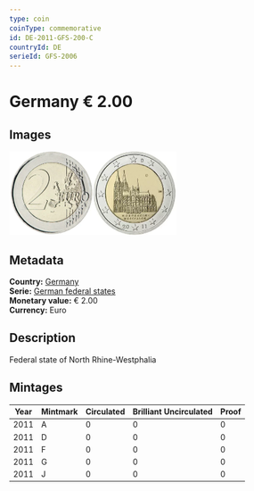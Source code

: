 ```yaml
---
type: coin
coinType: commemorative
id: DE-2011-GFS-200-C
countryId: DE
serieId: GFS-2006
---
```


# Germany € 2.00

## Images

<img src="../../Images/common-2007-200.webp" height="150" alt="Front image"><img src="Images/DE-2011-200.webp" height="150" alt="Back image">

## Metadata

**Country:** [Germany](../../Countries/Germany/index.md)\
**Serie:** [German federal states](index.md)\
**Monetary value:** € 2.00\
**Currency:** Euro

## Description

Federal state of North Rhine-Westphalia

## Mintages

| Year | Mintmark | Circulated | Brilliant Uncirculated | Proof |
| ---- | -------- | ---------- | ---------------------- | ----- |
| 2011 | A | 0| 0 | 0 |
| 2011 | D | 0| 0 | 0 |
| 2011 | F | 0| 0 | 0 |
| 2011 | G | 0| 0 | 0 |
| 2011 | J | 0| 0 | 0 |
